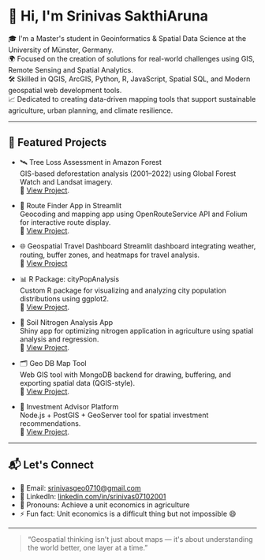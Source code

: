 # 👋 Hi, I'm Srinivas SakthiAruna

🎓 I'm a Master's student in Geoinformatics & Spatial Data Science at the University of Münster, Germany.  
🌍 Focused on the creation of solutions for real-world challenges using GIS, Remote Sensing and Spatial Analytics.  
🛠️ Skilled in  QGIS, ArcGIS, Python, R, JavaScript, Spatial SQL, and Modern geospatial web development tools.  
📈 Dedicated to creating data-driven mapping tools that support sustainable agriculture, urban planning, and climate resilience.

---

## 🚀 Featured Projects

- 🛰️ Tree Loss Assessment in Amazon Forest  
  GIS-based deforestation analysis (2001–2022) using Global Forest Watch and Landsat imagery.  
  🔗 [View Project](https://github.com/srinivassakthi/Treeloss_Assessment).

- 📍 Route Finder App in Streamlit  
  Geocoding and mapping app using OpenRouteService API and Folium for interactive route display.  
  🔗 [View Project](https://github.com/srinivassakthi/Route_finder_app).

- 🌐 Geospatial Travel Dashboard 
  Streamlit dashboard integrating weather, routing, buffer zones, and heatmaps for travel analysis.  
  🔗 [View Project](https://github.com/srinivassakthi/geospatial-travel-dashboard)

- 📊 R Package: cityPopAnalysis  
  Custom R package for visualizing and analyzing city population distributions using ggplot2.  
  🔗 [View Project](https://github.com/srinivassakthi/cityPopAnalysis).

- 🧪 Soil Nitrogen Analysis App  
  Shiny app for optimizing nitrogen application in agriculture using spatial analysis and regression.  
  🔗 [View Project](https://github.com/srinivassakthi/soil-nitrogen-analysis).

- 🗂️ Geo DB Map Tool  
  Web GIS tool with MongoDB backend for drawing, buffering, and exporting spatial data (QGIS-style).  
  🔗 [View Project](https://github.com/srinivassakthi/Geospatial_mongodb).

- 💼 Investment Advisor Platform  
  Node.js + PostGIS + GeoServer tool for spatial investment recommendations.  
  🔗 [View Project](https://github.com/Shoaib2020Obaidi/investment_advisor).

---

## 📬 Let's Connect

- 📧 Email: [srinivasgeo0710@gmail.com](mailto:srinivasgeo0710@gmail.com)  
- 💼 LinkedIn: [linkedin.com/in/srinivas07102001](https://www.linkedin.com/in/srinivas07102001)  
- 🧭 Pronouns: Achieve a unit economics in agriculture  
- ⚡ Fun fact: Unit economics is a difficult thing but not impossible 😄

---

> “Geospatial thinking isn't just about maps — it's about understanding the world better, one layer at a time.”
